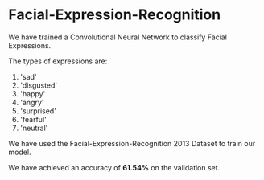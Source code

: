 # Facial-Expression-Recognition

We have trained a Convolutional Neural Network to classify Facial Expressions. 

The types of expressions are:

1. 'sad'
2. 'disgusted'
3. 'happy' 
4. 'angry'
5. 'surprised'
6. 'fearful'
7. 'neutral'

We have used the Facial-Expression-Recognition 2013 Dataset to train our model.

We have achieved an accuracy of **61.54%** on the validation set.
